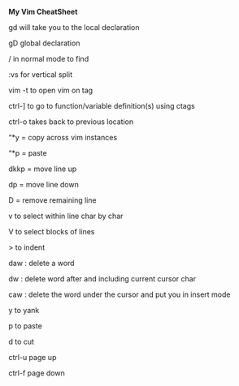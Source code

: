 **My Vim CheatSheet**

gd will take you to the local declaration

gD global declaration

/ in normal mode to find

:vs <filename> for vertical split 

vim -t <tag> to open vim on tag

ctrl-] to go to function/variable definition(s) using ctags

ctrl-o takes back to previous location 

“*y = copy across vim instances

“*p = paste

dkkp = move line up

dp = move line down

D = remove remaining line

v to select within line char by char

V to select blocks of lines

\> to indent

daw : delete a word

dw : delete word after and including current cursor char

caw : delete the word under the cursor and put you in insert mode

y to yank

p to paste

d to cut

ctrl-u page up

ctrl-f page down
